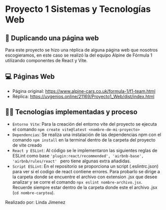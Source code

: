 # Proyecto 1 Sistemas y Tecnologías Web

## 🚗 Duplicando una página web

Para este proyecto se hizo una réplica de alguna página web que nosotros escogieramos, en este caso se realizó la del equipo Alpine de Fórmula 1 utilizando componentes de React y Vite.

## 💻 Páginas Web
- Página original: https://www.alpine-cars.co.uk/formula-1/f1-team.html
- Réplica: https://uvgenios.online/21169/Proyecto1_Web/dist/index.html

## 👩‍💻 Tecnologías implementadas y proceso

- `Entorno Vite`: Para la creación del entorno vite del proyecto se ejecuta el comando ```npm create vite@latest <nombre-de-mi-proyecto>```
- `Dependencias`: Se realiza una instalación de las dependencias npm con el comando ```npm install``` en la terminal dentro de la carpeta del proyecto de vite creado
- `React y ESLint`: Al código se le implementaron las siguientes reglas de ESLint como base ```'plugin:react/recommended', 'airbnb-base', 'airbnb/rules/react' ``` pero tiene algunas extra añadidas.
- `Script ESLint`: En el repositorio se proporciona un script (.eslintrc.json) para ver si el codigo de react contiene errores. Para probarlo se dirige a la carpeta donde se encuentre el archivo con extension .jsx que desee analizar y se corre el comando ```npx eslint nombre-archivo.jsx```.
Recuerde siempre estar dentro de la carpeta donde este el archivo .jsx (```cd nombre-carptea```).

Realizado por: Linda Jimenez
